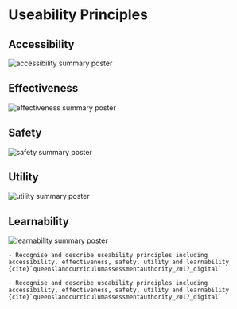 # Useability Principles

## Accessibility

![accessibility summary poster](assets/up_accessability.png)

## Effectiveness

![effectiveness summary poster](assets/up_effectiveness.png)

## Safety

![safety summary poster](assets/up_safety.png)

## Utility

![utility summary poster](assets/up_utility.png)


## Learnability

![learnability summary poster](assets/up_learnability.png)


```{admonition} Unit 1 subject matter covered:
- Recognise and describe useability principles including accessibility, effectiveness, safety, utility and learnability
{cite}`queenslandcurriculumassessmentauthority_2017_digital`
```

```{admonition} Unit 2 subject matter covered:
- Recognise and describe useability principles including accessibility, effectiveness, safety, utility and learnability
{cite}`queenslandcurriculumassessmentauthority_2017_digital`
```